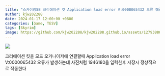 ```yaml
---
title: "스카이림SE 크리에이션 킷 Application load error V:0000065432 오류 해결방법"
author: kjw202288
date: 2024-01-17 12:00:00 +0800
categories: [Game, TESV]
tags: [Skyrim]
image: https://github.com/kjw202288/kjw202288.github.io/assets/127938880/ddc13359-8dd2-4c5e-b8a8-a3590fb0c1d3
---
```


<img src="https://github.com/kjw202288/kjw202288.github.io/assets/127938880/ddc13359-8dd2-4c5e-b8a8-a3590fb0c1d3">

크리에이션 킷을 모드 오거나이저에 연결할때 Application load error V:0000065432 오류가 발생하는데 사진처럼 1946180을 입력한후 저장시 정상적으로 작동한다


